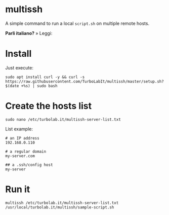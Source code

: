 # multissh
A simple command to run a local `script.sh` on multiple remote hosts.

**Parli italiano?** » Leggi: []()

# Install
Just execute:

`sudo apt install curl -y && curl -s https://raw.githubusercontent.com/TurboLabIt/multissh/master/setup.sh?$(date +%s) | sudo bash`

# Create the hosts list
`sudo nano /etc/turbolab.it/multissh-server-list.txt`

List example:

````
# an IP address
192.168.0.110

# a regular domain
my-server.com

## a .ssh/config host
my-server
````

# Run it
`multissh /etc/turbolab.it/multissh-server-list.txt /usr/local/turbolab.it/multissh/sample-script.sh`
